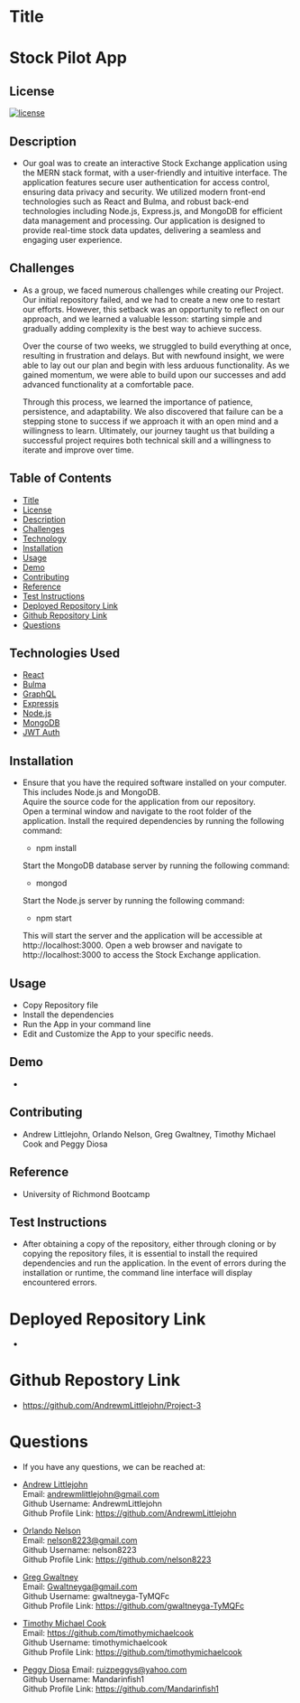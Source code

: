 # Title

# Stock Pilot App

## License

[![license](https://img.shields.io/badge/License-MIT-green)](https://opensource.org/licenses/MIT)

## Description

- Our goal was to create an interactive Stock Exchange application using the MERN stack   format, with a user-friendly and intuitive interface. The application features secure user authentication for access control, ensuring data privacy and security. We utilized modern front-end technologies such as React and Bulma, and robust back-end technologies including Node.js, Express.js, and MongoDB for efficient data management and processing. Our application is designed to provide real-time stock data updates, delivering a seamless and engaging user experience.

##  Challenges
- As a group, we faced numerous challenges while creating our Project. Our initial repository failed, and we had to create a new one to restart our efforts. However, this setback was an opportunity to reflect on our approach, and we learned a valuable lesson: starting simple and gradually adding complexity is the best way to achieve success.

  Over the course of two weeks, we struggled to build everything at once, resulting in frustration and delays. But with newfound insight, we were able to lay out our plan and begin with less arduous functionality. As we gained momentum, we were able to build upon our successes and add advanced functionality at a comfortable pace.

  Through this process, we learned the importance of patience, persistence, and adaptability. We also discovered that failure can be a stepping stone to success if we approach it with an open mind and a willingness to learn. Ultimately, our journey taught us that building a successful project requires both technical skill and a willingness to iterate and improve over time.

## Table of Contents

- [Title](#title)
- [License](#license)
- [Description](#description)
- [Challenges](#challenges)
- [Technology](#technologies-used)
- [Installation](#installation)
- [Usage](#usage)
- [Demo](#demo)
- [Contributing](#contributing)
- [Reference](#reference)
- [Test Instructions](#test-instructions)
- [Deployed Repository Link](#deployed-repository-link)
- [Github Repository Link](#github-repostory-link)
- [Questions](#questions)

## Technologies Used
- [React](https://react.dev/)
- [Bulma](https://www.npmjs.com/package/bulma/v/0.9.4)
- [GraphQL](https://graphql.org/)
- [Expressjs](https://expressjs.com/)
- [Node.js](https://nodejs.org/en)
- [MongoDB](https://www.mongodb.com/) 
- [JWT Auth](https://jwt.io/introduction/)

## Installation

- Ensure that you have the required software installed on your computer. This includes Node.js and MongoDB.     
  Aquire the source code for the application from our repository.    
  Open a terminal window and navigate to the root folder of the application.
  Install the required dependencies by running the following command:

  - npm install

  Start the MongoDB database server by running the following command:

  - mongod

  Start the Node.js server by running the following command:

  - npm start

  This will start the server and the application will be accessible at http://localhost:3000.
  Open a web browser and navigate to http://localhost:3000 to access the Stock Exchange application.

## Usage

- Copy Repository file
- Install the dependencies
- Run the App in your command line
- Edit and Customize the App to your specific needs.

## Demo

- 

## Contributing

- Andrew Littlejohn, Orlando Nelson, Greg Gwaltney, Timothy Michael Cook and Peggy Diosa

## Reference

- University of Richmond Bootcamp


## Test Instructions

- After obtaining a copy of the repository, either through cloning or by copying the repository files, it is essential to install the required dependencies and run the application. In the event of errors during the installation or runtime, the command line interface will display encountered errors.

# Deployed Repository Link

- 

# Github Repostory Link

- https://github.com/AndrewmLittlejohn/Project-3

# Questions

- If you have any questions, we can be reached at:
 
 - <u>Andrew Littlejohn</u>  
 Email: andrewmlittlejohn@gmail.com  
 Github Username: AndrewmLittlejohn  
 Github Profile Link: https://github.com/AndrewmLittlejohn

 - <u>Orlando Nelson</u>  
 Email: nelson8223@gmail.com  
 Github Username: nelson8223  
 Github Profile Link: https://github.com/nelson8223

 - <u>Greg Gwaltney</u>  
 Email: Gwaltneyga@gmail.com  
 Github Username: gwaltneyga-TyMQFc  
 Github Profile Link: https://github.com/gwaltneyga-TyMQFc

 - <u>Timothy Michael Cook</u>  
 Email: https://github.com/timothymichaelcook  
 Github Username: timothymichaelcook  
 Github Profile Link: https://github.com/timothymichaelcook  

- <u>Peggy Diosa</u>
Email: ruizpeggys@yahoo.com  
Github Username: Mandarinfish1  
Github Profile Link: https://github.com/Mandarinfish1
